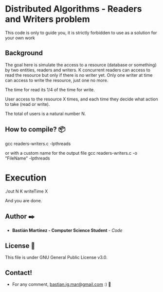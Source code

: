 # Distributed Algorithms - Readers and Writers problem
This code is only to guide you, it is strictly forbidden to use as a solution for your own work

## Background

The goal here is simulate the access to a resource (database or something) by two entities, readers and writers. 
K concurrent readers can access to read the resource but only if there is no writer yet.
Only one writer at time can access to write the resource, just one no more.

The time for read its 1/4 of the time for write.

User access to the resource X times, and each time they decide what action to take (read or write).

The total of users is a natural number N.

## How to compile? 📦

gcc readers-writers.c -lpthreads

or with a custom name for the output file
gcc readers-writers.c -o "FileName" -lpthreads

# Execution

./out N K writeTime X

And you are done.

## Author ✒️

* **Bastián Martínez - Computer Science Student** - *Code* 

## License 📄

This file is under GNU General Public License v3.0.

## Contact!

* For any comment, bastian.ig.mar@gmail.com :) 📢
